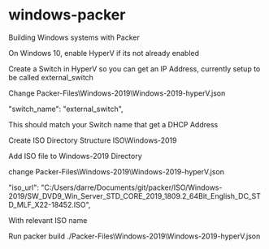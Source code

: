 # windows-packer
Building Windows systems with Packer

On Windows 10, enable HyperV if its not already enabled

Create a Switch in HyperV so you can get an IP Address, currently setup to be called external_switch

Change Packer-Files\Windows-2019\Windows-2019-hyperV.json

"switch_name": "external_switch",

This should match your Switch name that get a DHCP Address

Create ISO Directory Structure
ISO\Windows-2019

Add ISO file to Windows-2019 Directory

change Packer-Files\Windows-2019\Windows-2019-hyperV.json

"iso_url": "C:/Users/darre/Documents/git/packer/ISO/Windows-2019/SW_DVD9_Win_Server_STD_CORE_2019_1809.2_64Bit_English_DC_STD_MLF_X22-18452.ISO",

With relevant ISO name

Run
packer build ./Packer-Files\Windows-2019\Windows-2019-hyperV.json